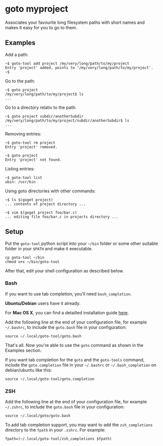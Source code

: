 # goto myproject

Associates your favourite long filesystem paths with short names
and makes it easy for you to go to them.

## Examples

Add a path:

	~$ goto-tool add project /my/very/long/path/to/my/project
	Entry 'project' added, points to '/my/very/long/path/to/my/project'.
	~$

Go to the path:

	~$ goto project
	/my/very/long/path/to/my/project$ ls
	...

Go to a directory relativ to the path:

	~$ goto project subdir/anotherSubdir
	/my/very/long/path/to/my/project/subdir/anotherSubdir$ ls
	...

Removing entries:

	~$ goto-tool rm project
	Entry 'project' removed.

	~$ goto project
	Entry 'project' not found.

Listing entries:

	~$ goto-tool list
	ubin: /usr/bin

Using goto directories with other commands:

	~$ ls $(goget project)
	... contents of project directory ...

	~$ vim $(goget project foo/bar.c)
	... editing file foo/bar.c in projects directory ...


## Setup

Put the `goto-tool` python script into your `~/bin` folder or some
other suitable folder in your `$PATH` and make it executable.

	cp goto-tool ~/bin
	chmod u+x ~/bin/goto-tool

After that, edit your shell configuration as described below.

### Bash

If you want to use tab completion, you'll need `bash_completion`.

**Ubuntu/Debian** users have it already.

For **Mac OS X**, you can find a detailled installation guide
[here](http://superuser.com/a/288491).

Add the following line at the end of your configuration file,
for example `~/.bashrc`, to include the `goto.bash` file in your configuration:

	source ~/.local/goto-tool/goto.bash

That's all. Now you're able to use the `goto` command as shown in the
Examples section.

If you want tab completion for the `goto` and the `goto-tools` command,
include the `goto.completion` file in your `~/.bashrc` or `~/.bash_completion`
on debian/ubuntu like this:

	source ~/.local/goto-tool/goto.completion

### ZSH

Add the following line at the end of your configuration file,
for example `~/.zshrc`, to include the `goto.bash` file in your configuration:

	source ~/.local/goto/goto.bash

To add tab completion support, you may want to add the `zsh_completions`
directory to the `fpath` in your `.zshrc`. For example:

	fpath=(~/.local/goto-tool/zsh_completions $fpath)
